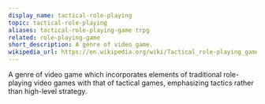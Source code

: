 ```yaml
---
display_name: tactical-role-playing
topic: tactical-role-playing
aliases: tactical-role-playing-game trpg
related: role-playing-game
short_description: A genre of video game.
wikipedia_url: https://en.wikipedia.org/wiki/Tactical_role-playing_game
---
```

A genre of video game which incorporates elements of traditional role-playing video games with that of tactical games, emphasizing tactics rather than high-level strategy.
